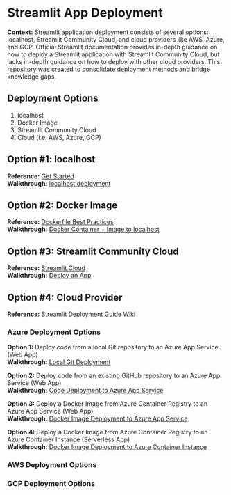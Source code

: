 # Streamlit App Deployment
**Context:** Streamlit application deployment consists of several options: localhost, Streamlit Community Cloud, and cloud providers like AWS, Azure, and GCP. Official Streamlit documentation provides in-depth guidance on how to deploy a Streamlit application with Streamlit Community Cloud, but lacks in-depth guidance on how to deploy with other cloud providers. This repository was created to consolidate deployment methods and bridge knowledge gaps.

## Deployment Options
1. localhost
2. Docker Image
3. Streamlit Community Cloud
4. Cloud (i.e. AWS, Azure, GCP)

## Option #1: localhost
**Reference:** [Get Started](https://docs.streamlit.io/library/get-started/main-concepts) <br />
**Walkthrough:** [localhost deployment](https://github.com/thedatarubicon/streamlit-app-deployment/blob/main/localhost/localhost_deployment.md)

## Option #2: Docker Image
**Reference:** [Dockerfile Best Practices](https://docs.docker.com/develop/develop-images/dockerfile_best-practices/) <br />
**Walkthrough:** [Docker Container + Image to localhost](https://github.com/thedatarubicon/streamlit-app-deployment/blob/main/docker/docker.md)

## Option #3: Streamlit Community Cloud
**Reference:** [Streamlit Cloud](https://docs.streamlit.io/streamlit-cloud) <br />
**Walkthrough:** [Deploy an App](https://docs.streamlit.io/streamlit-cloud/get-started/deploy-an-app)

## Option #4: Cloud Provider
**Reference:** [Streamlit Deployment Guide Wiki](https://discuss.streamlit.io/t/streamlit-deployment-guide-wiki/5099) <br />

### Azure Deployment Options
**Option 1:** Deploy code from a local Git repository to an Azure App Service (Web App) <br />
**Walkthrough:** [Local Git Deployment](https://github.com/thedatarubicon/streamlit-app-deployment/blob/main/azure/localgit_to_web_app.md)

**Option 2:** Deploy code from an existing GitHub repository to an Azure App Service (Web App) <br />
**Walkthrough:** [Code Deployment to Azure App Service](https://github.com/thedatarubicon/streamlit-app-deployment/blob/main/azure/code_to_web_app.md)

**Option 3:** Deploy a Docker Image from Azure Container Registry to an Azure App Service (Web App) <br />
**Walkthrough:** [Docker Image Deployment to Azure App Service](https://github.com/thedatarubicon/streamlit-app-deployment/blob/main/azure/container_to_web_app.md)

**Option 4:** Deploy a Docker Image from Azure Container Registry to an Azure Container Instance (Serverless App) <br />
**Walkthrough:** [Docker Image Deployment to Azure Container Instance]()

### AWS Deployment Options

### GCP Deployment Options